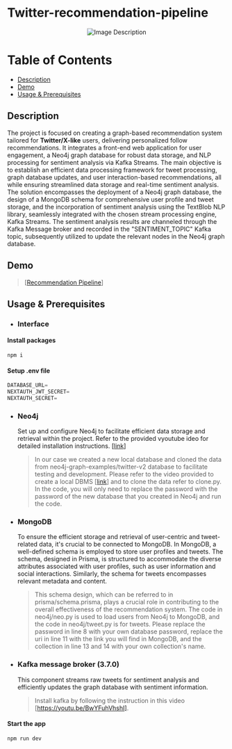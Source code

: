 # Twitter-recommendation-pipeline

<div align="center">
  <img src="https://github.com/gitNoura/Twitter-recommendation-pipeline/assets/159318078/04ba2272-7004-4a2c-994b-f0e6ab2bebb7" alt="Image Description">
</div>

# Table of Contents

- [Description](#Description)
- [Demo](#Demo)
- [Usage & Prerequisites](#Usage--Prerequisites)
  
## Description

The project is focused on creating a graph-based recommendation system tailored for **Twitter/X-like** users, delivering personalized follow recommendations. It integrates a front-end web application for user engagement, a Neo4j graph database for robust data storage, and NLP processing for sentiment analysis via Kafka Streams. The main objective is to establish an efficient data processing framework for tweet processing, graph database updates, and user interaction-based recommendations, all while ensuring streamlined data storage and real-time sentiment analysis. The solution encompasses the deployment of a Neo4j graph database, the design of a MongoDB schema for comprehensive user profile and tweet storage, and the incorporation of sentiment analysis using the TextBlob NLP library, seamlessly integrated with the chosen stream processing engine, Kafka Streams. The sentiment analysis results are channeled through the Kafka Message broker and recorded in the "SENTIMENT_TOPIC" Kafka topic, subsequently utilized to update the relevant nodes in the Neo4j graph database.

## Demo

> [[Recommendation Pipeline](https://www.youtube.com/watch?v=4Cxi3a4jylY)]

## Usage & Prerequisites

* ### Interface
#### Install packages

```shell
npm i
```

#### Setup .env file


```js
DATABASE_URL=
NEXTAUTH_JWT_SECRET=
NEXTAUTH_SECRET=
```


* ### Neo4j
   Set up and configure Neo4j to facilitate efficient data storage and retrieval within the project. Refer to the provided vyoutube ideo for detailed installation instructions. [[link](https://youtu.be/qAFivl3z8jo)]
  > In our case we created a new local database and cloned the data from neo4j-graph-examples/twitter-v2 database to facilitate testing and development. Please refer to the video provided to create a local DBMS [[link](https://youtu.be/xwObLzLcMJ0)] and to clone the data refer to clone.py.
  > In the code, you will only need to replace the password with the password of the new database that you created in Neo4j and run the code.

* ### MongoDB
   To ensure the efficient storage and retrieval of user-centric and tweet-related data, it's crucial to be connected to MongoDB. In MongoDB, a well-defined schema is employed to store user profiles and tweets. The schema, designed in Prisma, is structured to accommodate the diverse attributes associated with user profiles, such as user information and social interactions. Similarly, the schema for tweets encompasses relevant metadata and content. 
  > This schema design, which can be referred to in prisma/schema.prisma, plays a crucial role in contributing to the overall effectiveness of the recommendation system.
  > The code in neo4j/neo.py is used to load users from Neo4j to MongoDB, and the code in neo4j/tweet.py is for tweets. Please replace the password in line 8 with your own database password, replace the uri in line 11 with the link you will find in MongoDB, and the collection in line 13 and 14 with your own collection's name.

* ### Kafka message broker (3.7.0)
  This component streams raw tweets for sentiment analysis and efficiently updates the graph database with sentiment information.
  >Install kafka by following the instruction in this video [https://youtu.be/BwYFuhVhshI].

#### Start the app

```shell
npm run dev
```
